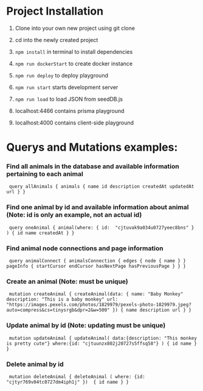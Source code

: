 # Project Installation

1. Clone into your own new project using git clone

2. cd into the newly created project

3. `npm install` in terminal to install dependencies

4. `npm run dockerStart` to create docker instance

5. `npm run deploy` to deploy playground

6. `npm run start` starts development server

7. `npm run load` to load JSON from seedDB.js

8. localhost:4466 contains prisma playground

9. localhost:4000 contains client-side playground

# Querys and Mutations examples:


### Find all animals in the database and available information pertaining to each animal

` query allAnimals {
	animals {
    name
    id
    description
    createdAt
    updatedAt
    url
  }
 }`

### Find one animal by id and available information about animal (Note: id is only an example, not an actual id)


` query oneAnimal {
  animal(where: { id:  "cjtuvak9a034u0727yeec8bns" }
  ) {
    id
    name
    createdAt
  }
 }`

### Find animal node connections and page information

` query animalConnect {
  animalsConnection {
    edges {
      node {
        name
      }
    }
    pageInfo {
      startCursor
      endCursor
      hasNextPage
      hasPreviousPage
    }
  }
 }`

### Create an animal (Note: must be unique)

` mutation createAnimal {
  createAnimal(data: {
    name: "Baby Monkey"
    description: "This is a baby monkey"
    url: "https://images.pexels.com/photos/1829979/pexels-photo-1829979.jpeg?auto=compress&cs=tinysrgb&dpr=2&w=500"
  }) {
    name
    description
    url
  }
 }`

### Update animal by id (Note: updating must be unique)

` mutation updateAnimal {
	updateAnimal(
    data:{description: "This monkey is pretty cute"}
    where:{id: "cjtuunzx802j20727s5ffsq58"}
  ) {
    id
    name
  }
 }`

### Delete animal by id 

` mutation deleteAnimal {
  deleteAnimal (
    where: {id: "cjtyr769v04tc0727dm4iph1j" }) 
  {
    id
    name
  }
 }`